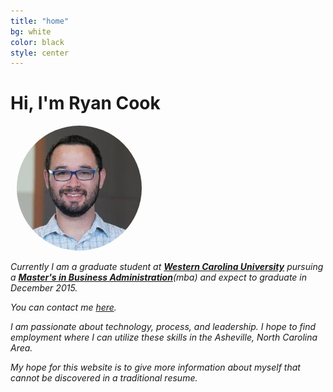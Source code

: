 ```yaml
---
title: "home"
bg: white
color: black
style: center
---
```


# Hi, I'm Ryan Cook

  <div class="subtlecircle sectiondivider-big"> 
	  <img src="img/headshot.jpg" alt="Headshot-Alt" style="padding:0 10px; border-radius: 50% 50% 50% 50%" />
    </div>
	
<i class="fa fa-graduation-cap"/> Currently I am a graduate student at <a href="http://www.wcu.edu">**Western Carolina University**</a> pursuing a <a href="http://mba.wcu.edu">**Master's in Business Administration**</a>*(mba)* and expect to graduate in December 2015.

<a href="mailto:r.k.cook@me.com"><i class="fa fa-envelope-o"/></a> You can contact me <a href="mailto:r.k.cook@me.com">here</a>.

<p>I am passionate about technology, process, and leadership.  I hope to find employment where I can utilize these skills in the Asheville, North Carolina Area.</p>
<p>My hope for this website is to give more information about myself that cannot be discovered in a traditional resume.</p>

<!--- 
<p align="left"><em>Some of my major interests are:</em></p>
<li style="margin-left:40px; text-align:left">Web development</li>
<li style="margin-left:40px; text-align:left">Big Data and Analytics</li>
<li style="margin-left:40px; text-align:left">The visualization of data through tools like <a href="https://sites.google.com/site/fusiontablestalks/stories">Google Fusion Tables</a></li>
<li style="margin-left:40px; text-align:left">Among others</li> 
-->
